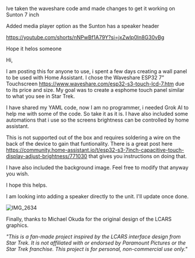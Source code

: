 Ive taken the waveshare code amd made changes to get it working on Sunton 7 inch 

Added media player option as the Sunton has a speaker header 

https://youtube.com/shorts/nNPwBf1A79Y?si=jxZwlp0ln8G30vBg

Hope it helos someone 

Hi,


I am posting this for anyone to use, i spent a few days creating a wall panel to be used with Home Assistant.  I chose the Waveshare ESP32 7" Touchscreen https://www.waveshare.com/esp32-s3-touch-lcd-7.htm due to its price and size.  My goal was to create a esphome touch panel similar to what you see in Star Trek.  

I have shared my YAML code, now I am no programmer, i needed Grok AI to help me with some of the code.  So take it as it is.  I have also included some automations that i use so the screens brightness can be controlled by home assistant.

This is not supported out of the box and requires soldering a wire on the back of the device to gain that funtionality.  There is a great post here https://community.home-assistant.io/t/esp32-s3-7inch-capacitive-touch-display-adjust-brightness/771030 that gives you instructions on doing that.

I have also included the background image.  Feel free to modify that anyway you wish.

I hope this helps.

I am looking into adding a speaker directly to the unit.  I'll update once done.


![IMG_2634](https://github.com/user-attachments/assets/d3923220-90f8-4204-a73b-9c8f3d54d1b9)

Finally, thanks to Michael Okuda for the original design of the LCARS graphics.

 *"This is a fan-made project inspired by the LCARS interface design from Star Trek. It is not affiliated with or endorsed by Paramount Pictures or the Star Trek franchise. This project is for personal, non-commercial use only."*  
